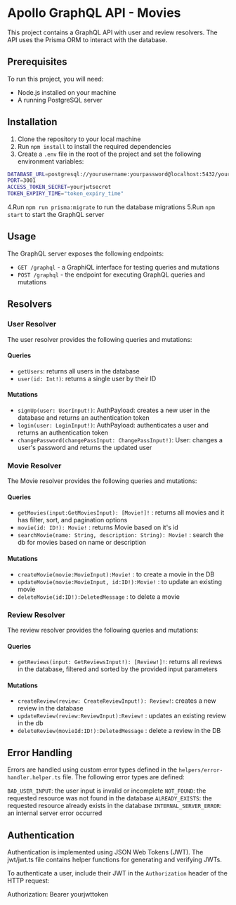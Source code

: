 # Apollo GraphQL API - Movies

This project contains a GraphQL API with user and review resolvers. The API uses the Prisma ORM to interact with the database.

## Prerequisites

To run this project, you will need:

- Node.js installed on your machine
- A running PostgreSQL server

## Installation

1. Clone the repository to your local machine
2. Run `npm install` to install the required dependencies
3. Create a `.env` file in the root of the project and set the following environment variables:

```bash
DATABASE_URL=postgresql://yourusername:yourpassword@localhost:5432/yourdatabasename
PORT=3001
ACCESS_TOKEN_SECRET=yourjwtsecret
TOKEN_EXPIRY_TIME="token_expiry_time"
```

4.Run `npm run prisma:migrate` to run the database migrations
5.Run `npm start` to start the GraphQL server

## Usage

The GraphQL server exposes the following endpoints:

- `GET /graphql` - a GraphiQL interface for testing queries and mutations
- `POST /graphql` - the endpoint for executing GraphQL queries and mutations

## Resolvers

### User Resolver

The user resolver provides the following queries and mutations:

#### Queries

- `getUsers`: returns all users in the database
- `user(id: Int!)`: returns a single user by their ID

#### Mutations

- `signUp(user: UserInput!)`: AuthPayload: creates a new user in the database and returns an authentication token
- `login(user: LoginInput!)`: AuthPayload: authenticates a user and returns an authentication token
- `changePassword(changePassInput: ChangePassInput!)`: User: changes a user's password and returns the updated user

### Movie Resolver

The Movie resolver provides the following queries and mutations:

#### Queries

- `getMovies(input:GetMoviesInput): [Movie!]!` : returns all movies and it has filter, sort, and pagination options
- `movie(id: ID!): Movie!` : returns Movie based on it's id
- `searchMovie(name: String, description: String): Movie!` : search the db for movies based on name or description

#### Mutations

- `createMovie(movie:MovieInput):Movie!` : to create a movie in the DB
- `updateMovie(movie:MovieInput, id:ID!):Movie!` : to update an existing movie
- `deleteMovie(id:ID!):DeletedMessage` : to delete a movie

### Review Resolver

The review resolver provides the following queries and mutations:

#### Queries

- `getReviews(input: GetReviewsInput!): [Review!]!`: returns all reviews in the database, filtered and sorted by the provided input parameters

#### Mutations

- `createReview(review: CreateReviewInput!): Review!`: creates a new review in the database
- `updateReview(review:ReviewInput):Review!` : updates an existing review in the db
- `deleteReview(movieId:ID!):DeletedMessage` : delete a review in the DB

## Error Handling

Errors are handled using custom error types defined in the `helpers/error-handler.helper.ts` file. The following error types are defined:

`BAD_USER_INPUT`: the user input is invalid or incomplete
`NOT_FOUND`: the requested resource was not found in the database
`ALREADY_EXISTS`: the requested resource already exists in the database
`INTERNAL_SERVER_ERROR`: an internal server error occurred

## Authentication

Authentication is implemented using JSON Web Tokens (JWT). The jwt/jwt.ts file contains helper functions for generating and verifying JWTs.

To authenticate a user, include their JWT in the `Authorization` header of the HTTP request:

Authorization: Bearer yourjwttoken
